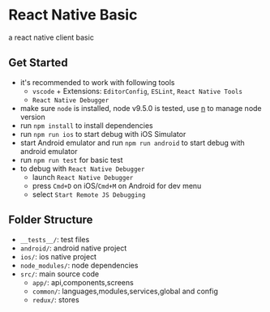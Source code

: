 # React Native Basic
a react native client basic

## Get Started

* it's recommended to work with following tools
    - `vscode` + Extensions: `EditorConfig`, `ESLint`, `React Native Tools`
    - `React Native Debugger`
* make sure `node` is installed, node v9.5.0 is tested, use [n](https://github.com/tj/n) to manage node version
* run `npm install` to install dependencies
* run `npm run ios` to start debug with iOS Simulator
* start Android emulator and run `npm run android` to start debug with android emulator
* run `npm run test` for basic test
* to debug with `React Native Debugger`
    - launch `React Native Debugger`
    - press `Cmd+D` on iOS/`Cmd+M` on Android for dev menu
    - select `Start Remote JS Debugging`

## Folder Structure

* `__tests__/`: test files
* `android/`: android native project
* `ios/`: ios native project
* `node_modules/`: node dependencies
* `src/`: main source code
    - `app/`: api,components,screens
    - `common/`: languages,modules,services,global and config
    - `redux/`: stores

